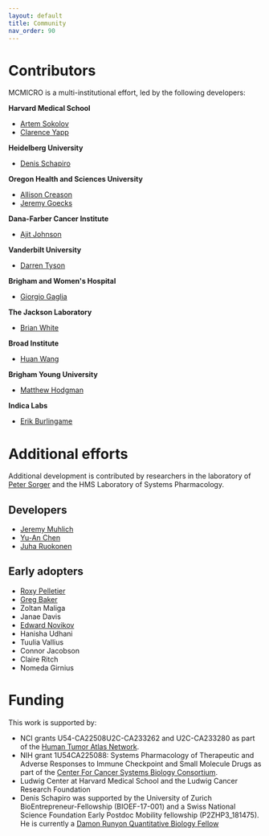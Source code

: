 ```yaml
---
layout: default
title: Community
nav_order: 90
---
```


# Contributors

MCMICRO is a multi-institutional effort, led by the following developers:

**Harvard Medical School**
* [Artem Sokolov](https://scholar.harvard.edu/artem-sokolov)
* [Clarence Yapp](https://scholar.harvard.edu/clarence/who-clarence)

**Heidelberg University**
* [Denis Schapiro](https://twitter.com/denisschapiro)

**Oregon Health and Sciences University**
* [Allison Creason](https://www.ohsu.edu/people/allison-creason-phd)
* [Jeremy Goecks](https://www.ohsu.edu/people/jeremy-goecks-phd)

**Dana-Farber Cancer Institute**
* [Ajit Johnson](https://ajitjohnson.com/)

**Vanderbilt University**
* [Darren Tyson](https://medschool.vanderbilt.edu/cancer-biology/person/darren-tyson-ph-d/)

**Brigham and Women's Hospital**
* [Giorgio Gaglia](https://connects.catalyst.harvard.edu/Profiles/display/Person/25408)

**The Jackson Laboratory**
* [Brian White](https://www.jax.org/people/brian-white)

**Broad Institute**
* [Huan Wang](https://www.linkedin.com/in/huan-wang-4b940473/)

**Brigham Young University**
* [Matthew Hodgman](https://www.linkedin.com/in/matthodgman/)

**Indica Labs**
* [Erik Burlingame](https://www.linkedin.com/in/erik-burlingame/)

# Additional efforts
Additional development is contributed by researchers in the laboratory of [Peter Sorger](http://orcid.org/0000-0002-3364-1838) and the HMS Laboratory of Systems Pharmacology.

## Developers
* [Jeremy Muhlich](https://github.com/jmuhlich)
* [Yu-An Chen](https://github.com/Yu-AnChen)
* [Juha Ruokonen](https://github.com/Juha-Ruokonen)

## Early adopters
* [Roxy Pelletier](https://github.com/rjp21)
* [Greg Baker](https://github.com/gjbaker)
* Zoltan Maliga
* Janae Davis
* [Edward Novikov](https://github.com/edn314)
* Hanisha Udhani
* Tuulia Vallius
* Connor Jacobson
* Claire Ritch
* Nomeda Girnius

# Funding

This work is supported by:

* NCI grants U54-CA22508U2C-CA233262 and U2C-CA233280 as part of the [Human Tumor Atlas Network](https://humantumoratlas.org/).
* NIH grant 1U54CA225088: Systems Pharmacology of Therapeutic and Adverse Responses to Immune Checkpoint and Small Molecule Drugs as part of the [Center For Cancer Systems Biology Consortium](https://csbconsortium.org/).
* Ludwig Center at Harvard Medical School and the Ludwig Cancer Research Foundation
* Denis Schapiro was supported by the University of Zurich BioEntrepreneur-Fellowship (BIOEF-17-001) and a Swiss National Science Foundation Early Postdoc Mobility fellowship (P2ZHP3_181475). He is currently a [Damon Runyon Quantitative Biology Fellow](https://www.damonrunyon.org/news/entries/5551/Damon%20Runyon%20Cancer%20Research%20Foundation%20awards%20new%20Quantitative%20Biology%20Fellowships)


